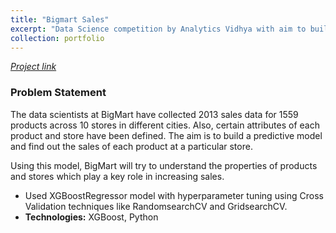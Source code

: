 ```yaml
---
title: "Bigmart Sales"
excerpt: "Data Science competition by Analytics Vidhya with aim to build a predictive model and find out the sales of each product at a particular BigMart store."
collection: portfolio
---
```

[*Project link*](https://github.com/piyushsoni27/Data-Science/tree/master/Analytics%20Vidhya%20-%20Big%20Mart%20Sales%20III)

### Problem Statement
The data scientists at BigMart have collected 2013 sales data for 1559 products across 10 stores in different cities. Also, certain attributes of each product and store have been defined. The aim is to build a predictive model and find out the sales of each product at a particular store.

Using this model, BigMart will try to understand the properties of products and stores which play a key role in increasing sales.

* Used XGBoostRegressor model with hyperparameter tuning using Cross Validation techniques like RandomsearchCV and GridsearchCV.
* **Technologies:** XGBoost, Python
